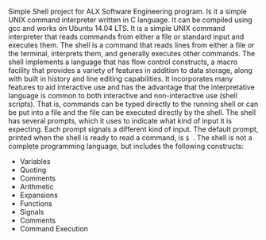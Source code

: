 Simple Shell project for ALX Software Engineering program.
Is it a simple UNIX command interpreter written in C language.
It can be compiled using gcc and works on Ubuntu 14.04 LTS.
It is a simple UNIX command interpreter that reads commands from either a file or standard input and executes them.
The shell is a command that reads lines from either a file or the terminal, interprets them, and generally executes other commands.
The shell implements a language that has flow control constructs, a macro facility that provides a variety of features in addition to data storage, along with built in history and line editing capabilities. It incorporates many features to aid interactive use and has the advantage that the interpretative language is common to both interactive and non-interactive use (shell scripts). That is, commands can be typed directly to the running shell or can be put into a file and the file can be executed directly by the shell.
The shell has several prompts, which it uses to indicate what kind of input it is expecting. Each prompt signals a different kind of input. The default prompt, printed when the shell is ready to read a command, is `$ `.	
The shell is not a complete programming language, but includes the following constructs:
* Variables
* Quoting
* Comments
* Arithmetic
* Expansions
* Functions
* Signals
* Comments
* Command Execution
